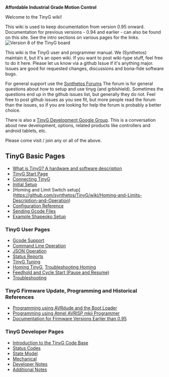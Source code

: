 **Affordable Industrial Grade Motion Control**

Welcome to the TinyG wiki!

This wiki is used to keep documentation from version 0.95 onward. Documentation for previous versions - 0.94 and earlier - can also be found on this site. See the intro sections on various pages for the links.
![Version 8 of the TinyG board](http://farm4.staticflickr.com/3794/10368381874_0cc3433bce_h.jpg)

This wiki is the TinyG user and programmer manual. We (Synthetos) maintain it, but it's an open wiki. If you want to post wiki-type stuff, feel free to do it here. Please let us know via a github Issue if it's anything major. Issues are good for requested changes, discussions and bona-fide software bugs.

For general support use the [Synthetos Forums](https://www.synthetos.com/forum/tinyg/)
The forum is for general questions about how to setup and use tinyg (and grblshield). Sometimes the questions end up in the github issues list, but generally they do not. Feel free to post github issues as you see fit, but more people read the forum than the issues, so if you are looking for help the forum is probably a better choice.

There is also a [TinyG Development Google Group](https://groups.google.com/forum/?hl=en&fromgroups#!forum/devTinyG). This is a conversation about new development, options, related products like controllers and android tablets, etc.

Please come visit / join any or all of the above.

## TinyG Basic Pages
* [What is TinyG? A hardware and software description](https://github.com/synthetos/TinyG/wiki/What-is-TinyG)
* [TinyG Start Page](https://github.com/synthetos/TinyG/wiki/TinyG-Start)
* [Connecting TinyG](https://github.com/synthetos/TinyG/wiki/Connecting-TinyG)
* [Initial Setup](https://github.com/synthetos/TinyG/wiki/Initial-Setup)
* [Homing and Limit Switch setup] (https://github.com/synthetos/TinyG/wiki/Homing-and-Limits-Description-and-Operation)
* [Configuration Reference](https://github.com/synthetos/TinyG/wiki/TinyG-Configuration)
* [Sending Gcode Files](https://github.com/synthetos/TinyG/wiki/TinyG-Sending-Files)
* [Example Shapeoko Setup](https://github.com/synthetos/TinyG/wiki/TinyG-Shapeoko-Setup)

### TinyG User Pages
* [Gcode Support](https://github.com/synthetos/TinyG/wiki/TinyG-Gcode-Support)
* [Command Line Operation](https://github.com/synthetos/TinyG/wiki/TinyG-Command-Line)
* [JSON Operation](https://github.com/synthetos/TinyG/wiki/JSON-Operation)
* [Status Reports](https://github.com/synthetos/TinyG/wiki/Status-Reports)
* [TinyG Tuning](https://github.com/synthetos/TinyG/wiki/TinyG-Tuning)
* [Homing TinyG](https://github.com/synthetos/TinyG/wiki/Homing-and-Limits-Description-and-Operation), [Troubleshooting Homing](https://github.com/synthetos/TinyG/wiki/Homing-and-Limits-Setup-and-Troubleshooting)
* [Feedhold and Cycle Start (Pause and Resume)](https://github.com/synthetos/TinyG/wiki/TinyG-Feedhold-and-Resume)
* [Troubleshooting](https://github.com/synthetos/TinyG/wiki/Troubleshooting)

### TinyG Firmware Update, Programming and Historical References
* [Programming using AVRdude and the Boot Loader](https://github.com/synthetos/TinyG/wiki/TinyG-Boot-Loader)
* [Programming using Atmel AVRISP mkii Programmer](https://github.com/synthetos/TinyG/wiki/Programming-TinyG-with-the-Atmel-AVRISP-Mkii-Programmer)
* [Documentation for Firmware Versions Earlier than 0.95](https://github.com/synthetos/TinyG/wiki/TinyG-0.95-and-Earlier)

### TinyG Developer Pages
* [Introduction to the TinyG Code Base](https://github.com/synthetos/TinyG/wiki/Introduction-to-the-TinyG-Code-Base)
* [Status Codes](https://github.com/synthetos/TinyG/wiki/TinyG-Status-Codes)
* [State Model](https://github.com/synthetos/TinyG/wiki/TinyG-State-Model)
* [Mechanical](https://github.com/synthetos/TinyG/wiki/TinyG-Physical-Dimensions)
* [Developer Notes](https://github.com/synthetos/TinyG/wiki/Developer-Notes)
* [Additional Notes](https://github.com/synthetos/TinyG/wiki/Additional-Notes)